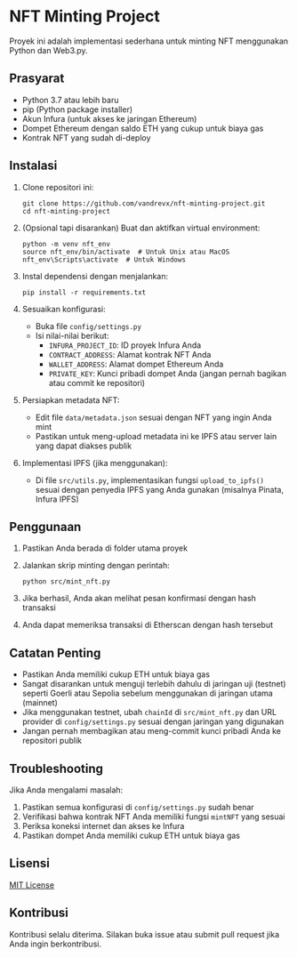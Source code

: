 # NFT Minting Project

Proyek ini adalah implementasi sederhana untuk minting NFT menggunakan Python dan Web3.py.

## Prasyarat

- Python 3.7 atau lebih baru
- pip (Python package installer)
- Akun Infura (untuk akses ke jaringan Ethereum)
- Dompet Ethereum dengan saldo ETH yang cukup untuk biaya gas
- Kontrak NFT yang sudah di-deploy

## Instalasi

1. Clone repositori ini:
   ```
   git clone https://github.com/vandrevx/nft-minting-project.git
   cd nft-minting-project
   ```

2. (Opsional tapi disarankan) Buat dan aktifkan virtual environment:
   ```
   python -m venv nft_env
   source nft_env/bin/activate  # Untuk Unix atau MacOS
   nft_env\Scripts\activate  # Untuk Windows
   ```

3. Instal dependensi dengan menjalankan:
   ```
   pip install -r requirements.txt
   ```

4. Sesuaikan konfigurasi:
   - Buka file `config/settings.py`
   - Isi nilai-nilai berikut:
     - `INFURA_PROJECT_ID`: ID proyek Infura Anda
     - `CONTRACT_ADDRESS`: Alamat kontrak NFT Anda
     - `WALLET_ADDRESS`: Alamat dompet Ethereum Anda
     - `PRIVATE_KEY`: Kunci pribadi dompet Anda (jangan pernah bagikan atau commit ke repositori)

5. Persiapkan metadata NFT:
   - Edit file `data/metadata.json` sesuai dengan NFT yang ingin Anda mint
   - Pastikan untuk meng-upload metadata ini ke IPFS atau server lain yang dapat diakses publik

6. Implementasi IPFS (jika menggunakan):
   - Di file `src/utils.py`, implementasikan fungsi `upload_to_ipfs()` sesuai dengan penyedia IPFS yang Anda gunakan (misalnya Pinata, Infura IPFS)

## Penggunaan

1. Pastikan Anda berada di folder utama proyek

2. Jalankan skrip minting dengan perintah:
   ```
   python src/mint_nft.py
   ```

3. Jika berhasil, Anda akan melihat pesan konfirmasi dengan hash transaksi

4. Anda dapat memeriksa transaksi di Etherscan dengan hash tersebut

## Catatan Penting

- Pastikan Anda memiliki cukup ETH untuk biaya gas
- Sangat disarankan untuk menguji terlebih dahulu di jaringan uji (testnet) seperti Goerli atau Sepolia sebelum menggunakan di jaringan utama (mainnet)
- Jika menggunakan testnet, ubah `chainId` di `src/mint_nft.py` dan URL provider di `config/settings.py` sesuai dengan jaringan yang digunakan
- Jangan pernah membagikan atau meng-commit kunci pribadi Anda ke repositori publik

## Troubleshooting

Jika Anda mengalami masalah:
1. Pastikan semua konfigurasi di `config/settings.py` sudah benar
2. Verifikasi bahwa kontrak NFT Anda memiliki fungsi `mintNFT` yang sesuai
3. Periksa koneksi internet dan akses ke Infura
4. Pastikan dompet Anda memiliki cukup ETH untuk biaya gas

## Lisensi

[MIT License](https://opensource.org/licenses/MIT)

## Kontribusi

Kontribusi selalu diterima. Silakan buka issue atau submit pull request jika Anda ingin berkontribusi.